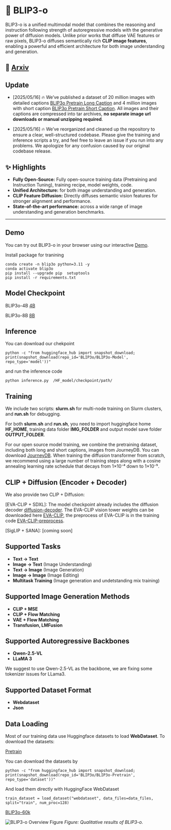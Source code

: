 # 🌌 BLIP3-o

BLIP3-o is a unified multimodal model that combines the reasoning and instruction following strength of autoregressive models with the generative power of diffusion models. Unlike prior works that diffuse VAE features or raw pixels, BLIP3-o diffuses semantically rich **CLIP image features**, enabling a powerful and efficient architecture for both image understanding and generation.

## 📖 [Arxiv](http://arxiv.org/abs/2505.09568)

## Update

- [2025/05/16] 🔥 We’ve published a dataset of 20 million images with detailed captions [BLIP3o Pretrain Long Caption](https://huggingface.co/datasets/BLIP3o/BLIP3o-Pretrain-Long-Caption) and 4 million images with short caption [BLIP3o Pretrain Short Caption](https://huggingface.co/datasets/BLIP3o/BLIP3o-Pretrain-Short-Caption). All images and their captions are compressed into tar archives, **no separate image url downloads or manual unzipping required**. 




- [2025/05/16] 🔥 We’ve reorganized and cleaned up the repository to ensure a clear, well-structured codebase. Please give the training and inference scripts a try, and feel free to leave an issue if you run into any problems. We apologize for any confusion caused by our original codebase release.




## ✨ Highlights

- **Fully Open-Source:** Fully open-source training data (Pretraining and Instruction Tuning), training recipe, model weights, code.
- **Unified Architecture:** for both image understanding and generation.
- **CLIP Feature Diffusion:** Directly diffuses semantic vision features for stronger alignment and performance.
- **State-of-the-art performance:** across a wide range of image understanding and generation benchmarks.


<!-- <p align="center">
  <img src="figure/arch.png" alt="BLIP3-U Overview Figure" width="700"/>
</p>

*Figure: Overview of the BLIP3-U architecture. We use Flow Matching Loss to predict the ground truth CLIP embeddings. At inference, the autoregressive model first generates a sequence of visual tokens from the given conditioning, and those visual tokens are then passed to a diffusion transformer that decodes them into the final image.* -->


---

## Demo



You can try out BLIP3-o in your browser using our interactive [Demo](https://blip3o.salesforceresearch.ai/). 



Install package for tranining
```Shell
conda create -n blip3o python=3.11 -y
conda activate blip3o
pip install --upgrade pip  setuptools
pip install -r requirements.txt
```

## Model Checkpoint

BLIP3o-4B [4B](https://huggingface.co/BLIP3o/BLIP3o-Model)

BLIP3o-8B [8B](https://huggingface.co/BLIP3o/BLIP3o-Model)

## Inference

You can  download our chekpoint

```Shell
python -c "from huggingface_hub import snapshot_download; print(snapshot_download(repo_id='BLIP3o/BLIP3o-Model', repo_type='model'))"
```

and run the inference code

```Shell
python inference.py  /HF_model/checkpoint/path/
```
## Training
We include two scripts: **slurm.sh** for multi-node training on Slurm clusters, and **run.sh** for debugging.

For both **slurm.sh** and **run.sh**, you need to import huggingface home **HF_HOME**, training data folder **IMG_FOLDER** and output model save folder **OUTPUT_FOLDER**. 

For our open source model training, we combine the pretraining dataset, including both long and short captions, images from JourneyDB. You can download [JourneyDB](https://huggingface.co/datasets/JourneyDB/JourneyDB). When training the diffusion transformer from scratch, we recommend using a large number of training steps along with a cosine annealing learning rate schedule that decays from 1×10⁻⁴ down to 1×10⁻⁵.


## CLIP + Diffusion (Encoder + Decoder)
We also provide two CLIP + Diffusion: 

[EVA-CLIP + SDXL]: The model checkpoint already includes the diffusion decoder [diffusion-decoder](https://huggingface.co/BLIP3o/BLIP3o-Model/tree/main/diffusion-decoder). The EVA-CLIP vision tower weights can be downloaded here [EVA-CLIP](https://huggingface.co/jiuhai/eva_clip_vision_tower), the preprocess of EVA-CLIP is in the training code [EVA-CLIP-preprocess](https://github.com/JiuhaiChen/BLIP3o/tree/main/blip3o/model/multimodal_encoder/eva_clip).

[SigLIP + SANA]: [coming soon]



## Supported Tasks

- **Text → Text**  
- **Image → Text** (Image Understanding) 
- **Text → Image** (Image Generation)  
- **Image → Image** (Image Editing)  
- **Multitask Training** (Image generation and undetstanding mix training)


## Supported Image Generation Methods

- **CLIP + MSE**  
- **CLIP + Flow Matching** 
- **VAE + Flow Matching** 
- **Transfusion, LMFusion** 



## Supported Autoregressive Backbones

- **Qwen-2.5-VL**  
- **LLaMA 3**
  
We suggest to use Qwen-2.5-VL as the backbone, we are fixing some tokenizer issues for LLama3.

## Supported Dataset Format

- **Webdataset**  
- **Json**


## Data Loading

Most of our training data use Huggingface datasets to load **WebDataset**. To download the datasets:

[Pretrain](https://huggingface.co/datasets/BLIP3o/BLIP3o-Pretrain-Long-Caption)

You can download the datasets by
```Shell
python -c "from huggingface_hub import snapshot_download; print(snapshot_download(repo_id='BLIP3o/BLIP3o-Pretrain', repo_type='dataset'))"
```
And load them directly with HuggingFace WebDataset
```Shell
train_dataset = load_dataset("webdataset", data_files=data_files, split="train", num_proc=128)
```

[BLIP3o-60k](https://huggingface.co/datasets/BLIP3o/BLIP3o-60k)



![BLIP3-o Overview Figure](figure/image.png)
*Figure: Qualitative results of BLIP3-o.*


